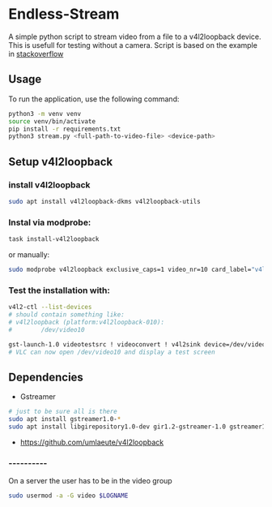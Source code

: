 # Endless-Stream

A simple python script to stream video from a file to a v4l2loopback device. 
This is usefull for testing without a camera.
Script is based on the example in [stackoverflow](https://stackoverflow.com/questions/53747278/seamless-video-loop-in-gstreamer)
## Usage

To run the application, use the following command:

```bash
python3 -m venv venv
source venv/bin/activate
pip install -r requirements.txt
python3 stream.py <full-path-to-video-file> <device-path>
```

## Setup v4l2loopback
### install v4l2loopback
```bash
sudo apt install v4l2loopback-dkms v4l2loopback-utils
```

### Instal via modprobe:

```bash
task install-v4l2loopback
```
or manually:
```bash
sudo modprobe v4l2loopback exclusive_caps=1 video_nr=10 card_label="v4l2loopback"
```
### Test the installation with:
```bash
v4l2-ctl --list-devices
# should contain something like:
# v4l2loopback (platform:v4l2loopback-010):
#        /dev/video10

gst-launch-1.0 videotestsrc ! videoconvert ! v4l2sink device=/dev/video10
# VLC can now open /dev/video10 and display a test screen
```

## Dependencies
* Gstreamer
```bash
# just to be sure all is there
sudo apt install gstreamer1.0-*
sudo apt install libgirepository1.0-dev gir1.2-gstreamer-1.0 gstreamer1.0-dev libcairo2-dev pkg-config python3-dev
```
* https://github.com/umlaeute/v4l2loopback

### ----------

On a server the user has to be in the video group
```bash
sudo usermod -a -G video $LOGNAME
```

